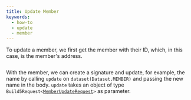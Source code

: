```yaml
---
title: Update Member
keywords:
  - how-to
  - update
  - member
---
```


To update a member, we first get the member with their ID, which, in this case, is the member's address.

```tsx file=../../../../../../packages/sdk/examples/member/update.ts#L9-L13
```

With the member, we can create a signature and update, for example, the name by calling `update` on `dataset(Dataset.MEMBER)` and passing the new name in the body.
`update` takes an object of type `Build5Request<`[`MemberUpdateRequest`](../../../../search-post/interfaces/MemberUpdateRequest.md)`>` as parameter.

```tsx file=../../../../../../packages/sdk/examples/member/update.ts#L17-L30
```
